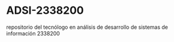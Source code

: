 # ADSI-2338200
repositorio del tecnólogo en análisis de desarrollo de sistemas de información 2338200
